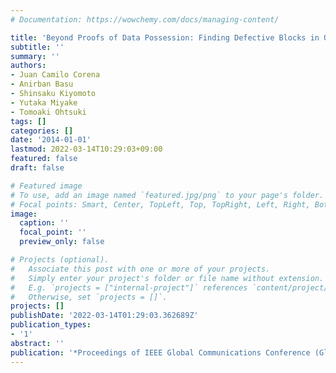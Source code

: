 ```yaml
---
# Documentation: https://wowchemy.com/docs/managing-content/

title: 'Beyond Proofs of Data Possession: Finding Defective Blocks in Outsourced Storage'
subtitle: ''
summary: ''
authors:
- Juan Camilo Corena
- Anirban Basu
- Shinsaku Kiyomoto
- Yutaka Miyake
- Tomoaki Ohtsuki
tags: []
categories: []
date: '2014-01-01'
lastmod: 2022-03-14T10:29:03+09:00
featured: false
draft: false

# Featured image
# To use, add an image named `featured.jpg/png` to your page's folder.
# Focal points: Smart, Center, TopLeft, Top, TopRight, Left, Right, BottomLeft, Bottom, BottomRight.
image:
  caption: ''
  focal_point: ''
  preview_only: false

# Projects (optional).
#   Associate this post with one or more of your projects.
#   Simply enter your project's folder or file name without extension.
#   E.g. `projects = ["internal-project"]` references `content/project/deep-learning/index.md`.
#   Otherwise, set `projects = []`.
projects: []
publishDate: '2022-03-14T01:29:03.362689Z'
publication_types:
- '1'
abstract: ''
publication: '*Proceedings of IEEE Global Communications Conference (Globecom)*'
---
```

